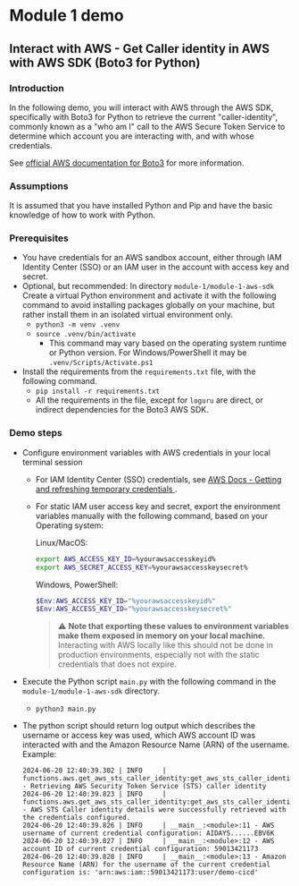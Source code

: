 # Module 1 demo
## Interact with AWS - Get Caller identity in AWS with AWS SDK (Boto3 for Python)

### Introduction
In the following demo, you will interact with AWS through the AWS SDK, specifically with Boto3 for Python to retrieve the current "caller-identity", commonly known as a "who am I" call to the AWS Secure Token Service to determine which account you are interacting with, and with whose credentials.

See [official AWS documentation for Boto3](https://docs.aws.amazon.com/pythonsdk/) for more information.

### Assumptions
It is assumed that you have installed Python and Pip and have the basic knowledge of how to work with Python.

### Prerequisites
- You have credentials for an AWS sandbox account, either through IAM Identity Center (SSO) or an IAM user in the account with access key and secret.
- Optional, but recommended: In directory `module-1/module-1-aws-sdk` Create a virtual Python environment and activate it with the following command to avoid installing packages globally on your machine, but rather install them in an isolated virtual environment only.
    - `python3 -m venv .venv`
    - `source .venv/bin/activate`
        - This command may vary based on the operating system runtime or Python version. For Windows/PowerShell it may be `.venv/Scripts/Activate.ps1`
- Install the requirements from the `requirements.txt` file, with the following command.
    - `pip install -r requirements.txt`
    - All the requirements in the file, except for `loguru` are direct, or indirect dependencies for the Boto3 AWS SDK.

### Demo steps
- Configure environment variables with AWS credentials in your local terminal session
    - For IAM Identity Center (SSO) credentials, see [AWS Docs - Getting and refreshing temporary credentials
](https://docs.aws.amazon.com/singlesignon/latest/userguide/howtogetcredentials.html).
    - For static IAM user access key and secret, export the environment variables manually with the following command, based on your Operating system:
        
        Linux/MacOS:
        ````bash
        export AWS_ACCESS_KEY_ID=%yourawsaccesskeyid%
        export AWS_SECRET_ACCESS_KEY=%yourawsaccesskeysecret%
        `````
        Windows, PowerShell:
        ````powershell
        $Env:AWS_ACCESS_KEY_ID="%yourawsaccesskeyid%"
        $Env:AWS_ACCESS_KEY_ID="%yourawsaccesskeysecret%"
        ````
        > ⚠️ **Note that exporting these values to environment variables make them exposed in memory on your local machine.** 
        Interacting with AWS locally like this should not be done in production environments, especially not with the static credentials that does not expire.

- Execute the Python script `main.py` with the following command in the `module-1/module-1-aws-sdk` directory.
    - `python3 main.py`

- The python script should return log output which describes the username or access key was used, which AWS account ID was interacted with and the Amazon Resource Name (ARN) of the username.
    Example:
    ````log
    2024-06-20 12:40:39.302 | INFO     | functions.aws.get_aws_sts_caller_identity:get_aws_sts_caller_identity:11 - Retrieving AWS Security Token Service (STS) caller identity
    2024-06-20 12:40:39.823 | INFO     | functions.aws.get_aws_sts_caller_identity:get_aws_sts_caller_identity:24 - AWS STS Caller identity details were successfully retrieved with the credentials configured.
    2024-06-20 12:40:39.826 | INFO     | __main__:<module>:11 - AWS username of current credential configuration: AIDAYS......EBV6K
    2024-06-20 12:40:39.827 | INFO     | __main__:<module>:12 - AWS account ID of current credential configuration: 59013421173
    2024-06-20 12:40:39.828 | INFO     | __main__:<module>:13 - Amazon Resource Name (ARN) for the username of the current credential configuration is: 'arn:aws:iam::59013421173:user/demo-cicd'
    ````